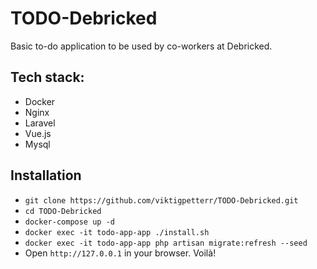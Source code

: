 # TODO-Debricked

Basic to-do application to be used by co-workers at Debricked.

## Tech stack: 
 - Docker
 - Nginx
 - Laravel 
 - Vue.js
 - Mysql

## Installation
- `git clone https://github.com/viktigpetterr/TODO-Debricked.git`
- `cd TODO-Debricked`
- `docker-compose up -d`
- `docker exec -it todo-app-app ./install.sh`
- `docker exec -it todo-app-app php artisan migrate:refresh --seed`
- Open `http://127.0.0.1` in your browser. Voilà!
